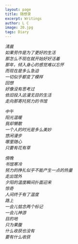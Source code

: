 ```yaml
---
layout: page
title: 随想录
excerpt: Writings
author: L C
image: 20.jpg
tags: Diary
---
```


*清晨  
如果劳作是为了更好的生活   
那怎么不现在就开始好好活着  
那年，倾入身心的感觉难以忘怀   
而现在是多么急迫  
一切似乎都变了模样  
回想  
好像没有思考过  
依旧投入这漫无目的生活  
走向那寄托努力的书馆*

*中午  
阳光温暖  
我却懒散  
一个人的时光是多么美妙  
悠闲漫步  
哪里随心  
只要有花有草*

*傍晚  
书馆寒冷  
努力的挣扎似乎不能产生一点的热量  
走出馆外  
夕阳的温度瞬间扑面迎来  
惊奇  
人间终于有了温度  
路上  
一会儿惦念两个标记  
一会儿神游  
目的地  
只为果腹  
什么收获也没有  
要有什么收获*
